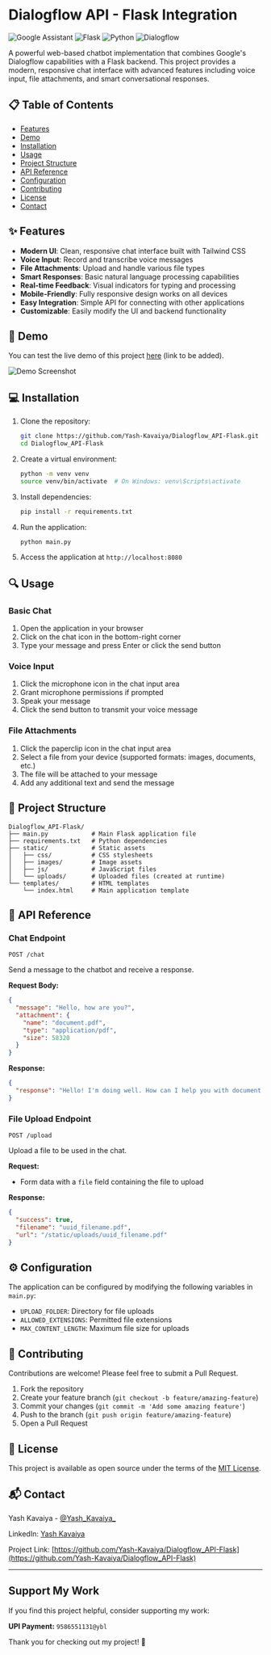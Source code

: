 # Dialogflow API - Flask Integration

![Google Assistant](https://img.shields.io/badge/Google-Assistant-4285F4?style=for-the-badge&logo=google&logoColor=white)
![Flask](https://img.shields.io/badge/Flask-3.0.3-000000?style=for-the-badge&logo=flask&logoColor=white)
![Python](https://img.shields.io/badge/Python-3.x-3776AB?style=for-the-badge&logo=python&logoColor=white)
![Dialogflow](https://img.shields.io/badge/Dialogflow-API-FF9800?style=for-the-badge&logo=dialogflow&logoColor=white)

A powerful web-based chatbot implementation that combines Google's Dialogflow capabilities with a Flask backend. This project provides a modern, responsive chat interface with advanced features including voice input, file attachments, and smart conversational responses.

## 📋 Table of Contents

- [Features](#features)
- [Demo](#demo)
- [Installation](#installation)
- [Usage](#usage)
- [Project Structure](#project-structure)
- [API Reference](#api-reference)
- [Configuration](#configuration)
- [Contributing](#contributing)
- [License](#license)
- [Contact](#contact)

## ✨ Features

- **Modern UI**: Clean, responsive chat interface built with Tailwind CSS
- **Voice Input**: Record and transcribe voice messages
- **File Attachments**: Upload and handle various file types
- **Smart Responses**: Basic natural language processing capabilities
- **Real-time Feedback**: Visual indicators for typing and processing
- **Mobile-Friendly**: Fully responsive design works on all devices
- **Easy Integration**: Simple API for connecting with other applications
- **Customizable**: Easily modify the UI and backend functionality

## 🚀 Demo

You can test the live demo of this project [here](#) (link to be added).

![Demo Screenshot](static/images/demo-screenshot.png)

## 💻 Installation

1. Clone the repository:
   ```bash
   git clone https://github.com/Yash-Kavaiya/Dialogflow_API-Flask.git
   cd Dialogflow_API-Flask
   ```

2. Create a virtual environment:
   ```bash
   python -m venv venv
   source venv/bin/activate  # On Windows: venv\Scripts\activate
   ```

3. Install dependencies:
   ```bash
   pip install -r requirements.txt
   ```

4. Run the application:
   ```bash
   python main.py
   ```

5. Access the application at `http://localhost:8080`

## 🔍 Usage

### Basic Chat

1. Open the application in your browser
2. Click on the chat icon in the bottom-right corner
3. Type your message and press Enter or click the send button

### Voice Input

1. Click the microphone icon in the chat input area
2. Grant microphone permissions if prompted
3. Speak your message
4. Click the send button to transmit your voice message

### File Attachments

1. Click the paperclip icon in the chat input area
2. Select a file from your device (supported formats: images, documents, etc.)
3. The file will be attached to your message
4. Add any additional text and send the message

## 📁 Project Structure

```
Dialogflow_API-Flask/
├── main.py            # Main Flask application file
├── requirements.txt   # Python dependencies
├── static/            # Static assets
│   ├── css/           # CSS stylesheets
│   ├── images/        # Image assets
│   ├── js/            # JavaScript files
│   └── uploads/       # Uploaded files (created at runtime)
└── templates/         # HTML templates
    └── index.html     # Main application template
```

## 📡 API Reference

### Chat Endpoint

```
POST /chat
```

Send a message to the chatbot and receive a response.

**Request Body:**
```json
{
  "message": "Hello, how are you?",
  "attachment": {
    "name": "document.pdf",
    "type": "application/pdf",
    "size": 58320
  }
}
```

**Response:**
```json
{
  "response": "Hello! I'm doing well. How can I help you with document.pdf?"
}
```

### File Upload Endpoint

```
POST /upload
```

Upload a file to be used in the chat.

**Request:**
- Form data with a `file` field containing the file to upload

**Response:**
```json
{
  "success": true,
  "filename": "uuid_filename.pdf",
  "url": "/static/uploads/uuid_filename.pdf"
}
```

## ⚙️ Configuration

The application can be configured by modifying the following variables in `main.py`:

- `UPLOAD_FOLDER`: Directory for file uploads
- `ALLOWED_EXTENSIONS`: Permitted file extensions
- `MAX_CONTENT_LENGTH`: Maximum file size for uploads

## 🤝 Contributing

Contributions are welcome! Please feel free to submit a Pull Request.

1. Fork the repository
2. Create your feature branch (`git checkout -b feature/amazing-feature`)
3. Commit your changes (`git commit -m 'Add some amazing feature'`)
4. Push to the branch (`git push origin feature/amazing-feature`)
5. Open a Pull Request

## 📄 License

This project is available as open source under the terms of the [MIT License](LICENSE).

## 📬 Contact

Yash Kavaiya - [@Yash_Kavaiya_](https://twitter.com/Yash_Kavaiya_)

LinkedIn: [Yash Kavaiya](https://www.linkedin.com/in/yashkavaiya/)

Project Link: [https://github.com/Yash-Kavaiya/Dialogflow_API-Flask](https://github.com/Yash-Kavaiya/Dialogflow_API-Flask)

---

## Support My Work

If you find this project helpful, consider supporting my work:

**UPI Payment:** `9586551131@ybl`

Thank you for checking out my project! 🙏
